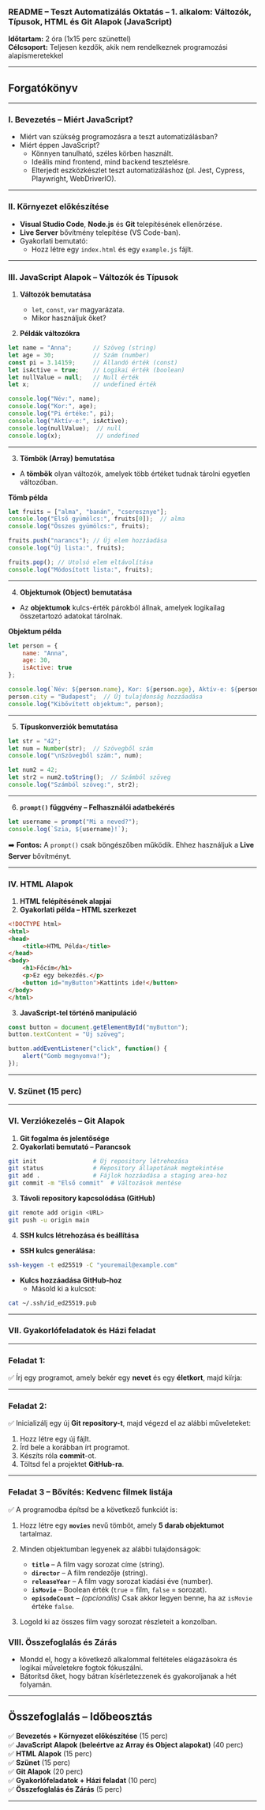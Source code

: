 ### **README – Teszt Automatizálás Oktatás – 1. alkalom: Változók, Típusok, HTML és Git Alapok (JavaScript)**

**Időtartam:** 2 óra (1x15 perc szünettel)  
**Célcsoport:** Teljesen kezdők, akik nem rendelkeznek programozási alapismeretekkel  

---

## **Forgatókönyv**

---

### **I. Bevezetés – Miért JavaScript?**
- Miért van szükség programozásra a teszt automatizálásban?
- Miért éppen JavaScript?
  - Könnyen tanulható, széles körben használt.
  - Ideális mind frontend, mind backend tesztelésre.
  - Elterjedt eszközkészlet teszt automatizáláshoz (pl. Jest, Cypress, Playwright, WebDriverIO).

---

### **II. Környezet előkészítése**
- **Visual Studio Code**, **Node.js** és **Git** telepítésének ellenőrzése.
- **Live Server** bővítmény telepítése (VS Code-ban).
- Gyakorlati bemutató: 
  - Hozz létre egy `index.html` és egy `example.js` fájlt.

---

### **III. JavaScript Alapok – Változók és Típusok**
1. **Változók bemutatása**
   - `let`, `const`, `var` magyarázata.
   - Mikor használjuk őket?

2. **Példák változókra**
```javascript
let name = "Anna";      // Szöveg (string)
let age = 30;           // Szám (number)
const pi = 3.14159;     // Állandó érték (const)
let isActive = true;    // Logikai érték (boolean)
let nullValue = null;   // Null érték
let x;                  // undefined érték

console.log("Név:", name);
console.log("Kor:", age);
console.log("Pi értéke:", pi);
console.log("Aktív-e:", isActive);
console.log(nullValue);  // null
console.log(x);          // undefined
```

---

3. **Tömbök (Array) bemutatása**
- A **tömbök** olyan változók, amelyek több értéket tudnak tárolni egyetlen változóban.

**Tömb példa**
```javascript
let fruits = ["alma", "banán", "cseresznye"];
console.log("Első gyümölcs:", fruits[0]);  // alma
console.log("Összes gyümölcs:", fruits);

fruits.push("narancs"); // Új elem hozzáadása
console.log("Új lista:", fruits);

fruits.pop(); // Utolsó elem eltávolítása
console.log("Módosított lista:", fruits);
```

---

4. **Objektumok (Object) bemutatása**
- Az **objektumok** kulcs-érték párokból állnak, amelyek logikailag összetartozó adatokat tárolnak.

**Objektum példa**
```javascript
let person = {
    name: "Anna",
    age: 30,
    isActive: true
};

console.log(`Név: ${person.name}, Kor: ${person.age}, Aktív-e: ${person.isActive}`);
person.city = "Budapest";  // Új tulajdonság hozzáadása
console.log("Kibővített objektum:", person);
```

---

5. **Típuskonverziók bemutatása**
```javascript
let str = "42";
let num = Number(str);  // Szövegből szám
console.log("\nSzövegből szám:", num);

let num2 = 42;
let str2 = num2.toString();  // Számból szöveg
console.log("Számból szöveg:", str2);
```

---

6. **`prompt()` függvény – Felhasználói adatbekérés**
```javascript
let username = prompt("Mi a neved?");
console.log(`Szia, ${username}!`);
```

➡️ **Fontos:** A `prompt()` csak böngészőben működik. Ehhez használjuk a **Live Server** bővítményt.

---

### **IV. HTML Alapok**
1. **HTML felépítésének alapjai**
2. **Gyakorlati példa – HTML szerkezet**
```html
<!DOCTYPE html>
<html>
<head>
    <title>HTML Példa</title>
</head>
<body>
    <h1>Főcím</h1>
    <p>Ez egy bekezdés.</p>
    <button id="myButton">Kattints ide!</button>
</body>
</html>
```

3. **JavaScript-tel történő manipuláció**
```javascript
const button = document.getElementById("myButton");
button.textContent = "Új szöveg";

button.addEventListener("click", function() {
    alert("Gomb megnyomva!");
});
```

---

### **V. Szünet (15 perc)**

---

### **VI. Verziókezelés – Git Alapok**
1. **Git fogalma és jelentősége**
2. **Gyakorlati bemutató – Parancsok**
```bash
git init                # Új repository létrehozása
git status              # Repository állapotának megtekintése
git add .               # Fájlok hozzáadása a staging area-hoz
git commit -m "Első commit"  # Változások mentése
```

3. **Távoli repository kapcsolódása (GitHub)**
```bash
git remote add origin <URL>
git push -u origin main
```

4. **SSH kulcs létrehozása és beállítása**
- **SSH kulcs generálása:**  
```bash
ssh-keygen -t ed25519 -C "youremail@example.com"
```
- **Kulcs hozzáadása GitHub-hoz**
  - Másold ki a kulcsot:  
```bash
cat ~/.ssh/id_ed25519.pub
```

---

### **VII. Gyakorlófeladatok és Házi feladat**

---

### **Feladat 1:**  
✅ Írj egy programot, amely bekér egy **nevet** és egy **életkort**, majd kiírja:  

---

### **Feladat 2:**  
✅ Inicializálj egy új **Git repository-t**, majd végezd el az alábbi műveleteket:  
1. Hozz létre egy új fájlt.  
2. Írd bele a korábban írt programot.  
3. Készíts róla **commit**-ot.  
4. Töltsd fel a projektet **GitHub-ra**.  

---

### **Feladat 3 – Bővítés: Kedvenc filmek listája**  
✅ A programodba építsd be a következő funkciót is:

1. Hozz létre egy **`movies`** nevű tömböt, amely **5 darab objektumot** tartalmaz.  
2. Minden objektumban legyenek az alábbi tulajdonságok:  
   - **`title`** – A film vagy sorozat címe (string).  
   - **`director`** – A film rendezője (string).  
   - **`releaseYear`** – A film vagy sorozat kiadási éve (number).  
   - **`isMovie`** – Boolean érték (`true` = film, `false` = sorozat).  
   - **`episodeCount`** – *(opcionális)* Csak akkor legyen benne, ha az `isMovie` értéke `false`.  

3. Logold ki az összes film vagy sorozat részleteit a konzolban.  

### **VIII. Összefoglalás és Zárás**
- Mondd el, hogy a következő alkalommal feltételes elágazásokra és logikai műveletekre fogtok fókuszálni.
- Bátorítsd őket, hogy bátran kísérletezzenek és gyakoroljanak a hét folyamán.

---

## **Összefoglalás – Időbeosztás**
✅ **Bevezetés + Környezet előkészítése** (15 perc)  
✅ **JavaScript Alapok (beleértve az Array és Object alapokat)** (40 perc)  
✅ **HTML Alapok** (15 perc)  
✅ **Szünet** (15 perc)  
✅ **Git Alapok** (20 perc)  
✅ **Gyakorlófeladatok + Házi feladat** (10 perc)  
✅ **Összefoglalás és Zárás** (5 perc)  

---